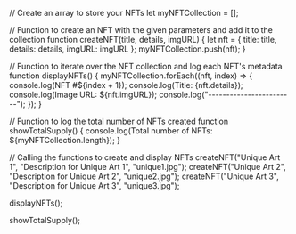 // Create an array to store your NFTs let myNFTCollection = [];

// Function to create an NFT with the given parameters and add it to the collection function createNFT(title, details, imgURL) { let nft = { title: title, details: details, imgURL: imgURL }; myNFTCollection.push(nft); }

// Function to iterate over the NFT collection and log each NFT's metadata function displayNFTs() { myNFTCollection.forEach((nft, index) => { console.log(NFT #${index + 1}); console.log(Title: 
{nft.details}); console.log(Image URL: ${nft.imgURL}); console.log("------------------------"); }); }

// Function to log the total number of NFTs created function showTotalSupply() { console.log(Total number of NFTs: ${myNFTCollection.length}); }

// Calling the functions to create and display NFTs createNFT("Unique Art 1", "Description for Unique Art 1", "unique1.jpg"); createNFT("Unique Art 2", "Description for Unique Art 2", "unique2.jpg"); createNFT("Unique Art 3", "Description for Unique Art 3", "unique3.jpg");

displayNFTs();

showTotalSupply();

